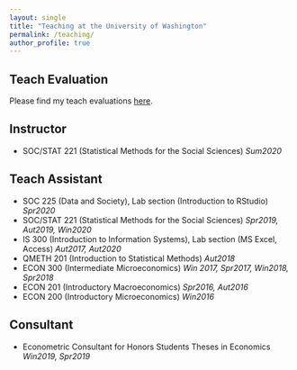 ```yaml
---
layout: single
title: "Teaching at the University of Washington"
permalink: /teaching/
author_profile: true
---
```


## Teach Evaluation
Please find my teach evaluations [here](https://econmonicagr.github.io/files/MonicaGR_Teach_Evaluation_combined.pdf).

## Instructor
  * SOC/STAT 221 (Statistical Methods for the Social Sciences)   *Sum2020*

## Teach Assistant
  * SOC 225 (Data and Society), Lab section (Introduction to RStudio)   *Spr2020*
  * SOC/STAT 221 (Statistical Methods for the Social Sciences)   *Spr2019, Aut2019, Win2020*
  * IS 300 (Introduction to Information Systems), Lab section (MS Excel, Access)   *Aut2017, Aut2020*
  * QMETH 201 (Introduction to Statistical Methods)   *Aut2018*
  * ECON 300 (Intermediate Microeconomics)   *Win 2017, Spr2017, Win2018, Spr2018*
  * ECON 201 (Introductory Macroeconomics)   *Spr2016, Aut2016*
  * ECON 200 (Introductory Microeconomics)   *Win2016*

## Consultant
  * Econometric Consultant for Honors Students Theses in Economics   *Win2019, Spr2019*
